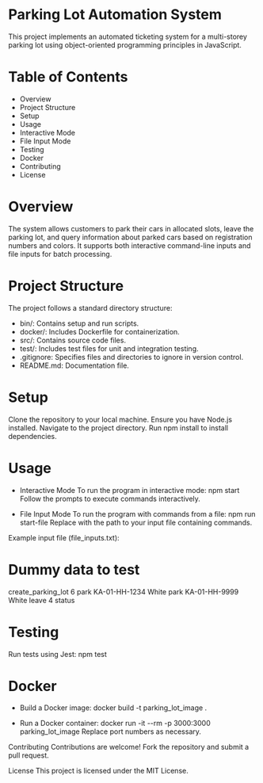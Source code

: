 # Parking Lot Automation System
This project implements an automated ticketing system for a multi-storey parking lot using object-oriented programming principles in JavaScript.

# Table of Contents
- Overview
- Project Structure
- Setup
- Usage
- Interactive Mode
- File Input Mode
- Testing
- Docker
- Contributing
- License

# Overview
The system allows customers to park their cars in allocated slots, leave the parking lot, and query information about parked cars based on registration numbers and colors. It supports both interactive command-line inputs and file inputs for batch processing.

# Project Structure
The project follows a standard directory structure:

* bin/: Contains setup and run scripts.
* docker/: Includes Dockerfile for containerization.
* src/: Contains source code files.
* test/: Includes test files for unit and integration testing.
* .gitignore: Specifies files and directories to ignore in version control.
* README.md: Documentation file.

# Setup
Clone the repository to your local machine.
Ensure you have Node.js installed.
Navigate to the project directory.
Run npm install to install dependencies.

# Usage
- Interactive Mode
To run the program in interactive mode:
 npm start
Follow the prompts to execute commands interactively.

- File Input Mode
To run the program with commands from a file:
npm run start-file <path-to-input-file>
Replace <path-to-input-file> with the path to your input file containing commands.

Example input file (file_inputs.txt):


# Dummy data to test
create_parking_lot 6
park KA-01-HH-1234 White
park KA-01-HH-9999 White
leave 4
status
# Testing
Run tests using Jest:
npm test

# Docker
- Build a Docker image:
docker build -t parking_lot_image .

- Run a Docker container:
docker run -it --rm -p 3000:3000 parking_lot_image
Replace port numbers as necessary.

Contributing
Contributions are welcome! Fork the repository and submit a pull request.

License
This project is licensed under the MIT License.

